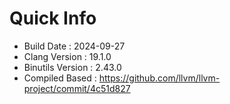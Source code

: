 # Quick Info
* Build Date : 2024-09-27
* Clang Version : 19.1.0
* Binutils Version : 2.43.0
* Compiled Based : https://github.com/llvm/llvm-project/commit/4c51d827

